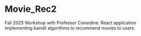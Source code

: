 # Movie_Rec2
Fall 2025 Workshop with Professor Considine. React application implementing bandit algorithms to recommend movies to users.
